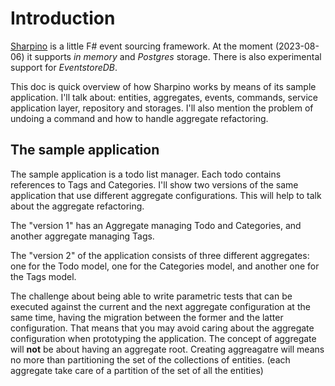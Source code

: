 # Introduction

[Sharpino](https://github.com/tonyx/Micro_ES_FSharp_Lib) is a little F# event sourcing framework.
At the moment (2023-08-06) it supports _in memory_ and _Postgres_ storage.
There is also experimental support for _EventstoreDB_.

This doc is quick overview of how Sharpino works by means of its sample application.
I'll talk about: entities, aggregates, events, commands, service application layer, repository and storages.
I'll also mention the problem of undoing a command and how to handle aggregate refactoring.

## The sample application

The sample application is a todo list manager. Each todo contains references to Tags and Categories.
I'll show two versions of the same application that use different aggregate configurations. This will help to talk about the aggregate refactoring.

The "version 1" has an Aggregate managing Todo and Categories, and another aggregate managing Tags.

The "version 2" of the application consists of three different aggregates: one for the Todo model, one for the Categories model, and another one for the Tags model.

The challenge about being able to write parametric tests that can be executed against the current and the next aggregate configuration at the same time, having the migration between the former and the latter configuration.
That means that you may avoid caring about the aggregate configuration when prototyping the application. The concept of aggregate will __not__ be about having an aggregate root. Creating aggreagatre will means no more than partitioning the set of the collections of entities. (each aggregate take care of a partition of the set of all the entities)

